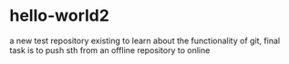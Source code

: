 # hello-world2
a new test repository existing to learn about the functionality of git, final task is to push sth from an offline repository to online 

